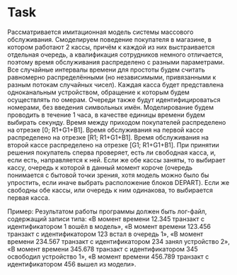 # Task
Рассматривается имитационная модель системы массового обслуживания. Смоделируем поведение покупателя в магазине, в котором работают 2 кассы, причём к каждой из них выстраивается отдельная очередь, а квалификация сотрудников немного отличается, поэтому время обслуживания распределено с разными параметрами. Все случайные интервалы времени для простоты будем считать равномерно распределёнными (но независимыми, привязанными к разным потокам случайных чисел). Каждая касса будет представлена одноканальным устройством, обращение к которым будем осуществлять по омерам. Очереди также будут идентифицироваться номерами, без введения символьных имён. Моделирование будем проводить в течение 1 часа, в качестве единицы времени будем выбирать секунду. Время между приходом покупателей распределено на отрезке [0; R1+G1+B1]. Время обслуживания на первой кассе распределено на отрезке [R1; R1+G1+B1]. Время обслуживания на второй кассе распределено на отрезке [G1; R1+G1+B1]. При принятии решения покупатель сперва проверяет, есть ли свободная касса, и, если есть, направляется к ней. Если же обе кассы заняты, то выбирает кассу, очередь к которой в данный момент короче (очередь понимается с бытовой точки зрения, хотя модель можно было бы упростить, если иначе выбрать расположение блоков DEPART). Если же свободны обе кассы, или очередь к ним одинакова, то выбирается первая касса. 

Пример:
Результатом работы программы должен быть лог-файл, содержащий записи типа: «В момент времени 12.345 транзакт с идентификатором 1 вошёл в модель», «В момент времени 123.456 транзакт с идентификатором 123 встал в очередь 1», «В момент времени 234.567 транзакт с идентификатором 234 занял устройство 2», «В момент времени 345.678 транзакт с идентификатором 345 освободил устройство 1», «В момент времени 456.789 транзакт с идентификатором 456 вышел из модели».
